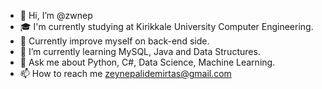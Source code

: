 - 👋 Hi, I’m @zwnep
- 🎓 I'm currently studying at Kirikkale University Computer Engineering.
- 🔭 Currently improve myself on back-end side.
- 🌱 I’m currently learning MySQL, Java and Data Structures.
- 💬 Ask me about Python, C#, Data Science, Machine Learning.
- 📫 How to reach me zeynepalidemirtas@gmail.com 

<!---
zwnep/zwnep is a ✨ special ✨ repository because its `README.md` (this file) appears on your GitHub profile.
You can click the Preview link to take a look at your changes.
--->
